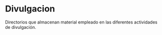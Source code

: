 # Divulgacion

Directorios que almacenan material empleado en las diferentes actividades de divulgación.
